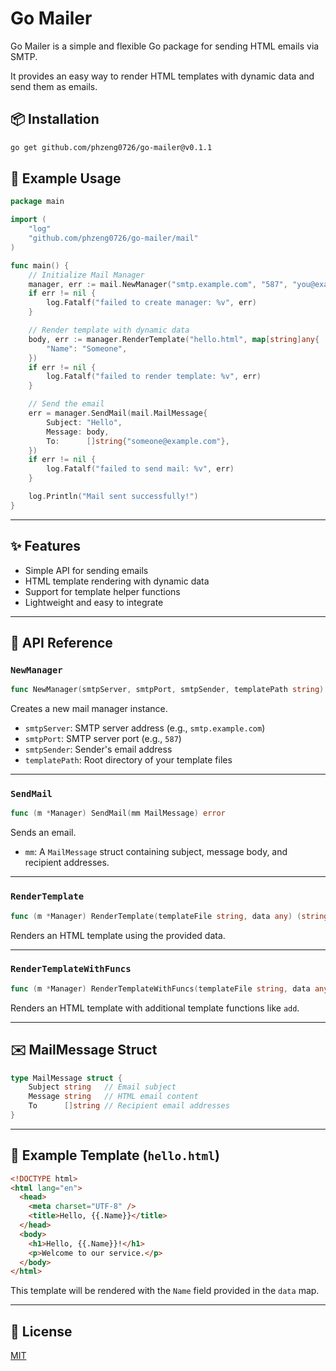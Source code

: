 # Go Mailer

Go Mailer is a simple and flexible Go package for sending HTML emails via SMTP.

It provides an easy way to render HTML templates with dynamic data and send them as emails.

## 📦 Installation

```bash
go get github.com/phzeng0726/go-mailer@v0.1.1
```

## 🚀 Example Usage

```go
package main

import (
	"log"
	"github.com/phzeng0726/go-mailer/mail"
)

func main() {
	// Initialize Mail Manager
	manager, err := mail.NewManager("smtp.example.com", "587", "you@example.com", "./templates")
	if err != nil {
		log.Fatalf("failed to create manager: %v", err)
	}

	// Render template with dynamic data
	body, err := manager.RenderTemplate("hello.html", map[string]any{
		"Name": "Someone",
	})
	if err != nil {
		log.Fatalf("failed to render template: %v", err)
	}

	// Send the email
	err = manager.SendMail(mail.MailMessage{
		Subject: "Hello",
		Message: body,
		To:      []string{"someone@example.com"},
	})
	if err != nil {
		log.Fatalf("failed to send mail: %v", err)
	}

	log.Println("Mail sent successfully!")
}
```

---

## ✨ Features

- Simple API for sending emails
- HTML template rendering with dynamic data
- Support for template helper functions
- Lightweight and easy to integrate

---

## 📘 API Reference

### `NewManager`

```go
func NewManager(smtpServer, smtpPort, smtpSender, templatePath string) (*Manager, error)
```

Creates a new mail manager instance.

- `smtpServer`: SMTP server address (e.g., `smtp.example.com`)
- `smtpPort`: SMTP server port (e.g., `587`)
- `smtpSender`: Sender's email address
- `templatePath`: Root directory of your template files

---

### `SendMail`

```go
func (m *Manager) SendMail(mm MailMessage) error
```

Sends an email.

- `mm`: A `MailMessage` struct containing subject, message body, and recipient addresses.

---

### `RenderTemplate`

```go
func (m *Manager) RenderTemplate(templateFile string, data any) (string, error)
```

Renders an HTML template using the provided data.

---

### `RenderTemplateWithFuncs`

```go
func (m *Manager) RenderTemplateWithFuncs(templateFile string, data any) (string, error)
```

Renders an HTML template with additional template functions like `add`.

---

## ✉️ MailMessage Struct

```go
type MailMessage struct {
	Subject string   // Email subject
	Message string   // HTML email content
	To      []string // Recipient email addresses
}
```

---

## 📝 Example Template (`hello.html`)

```html
<!DOCTYPE html>
<html lang="en">
  <head>
    <meta charset="UTF-8" />
    <title>Hello, {{.Name}}</title>
  </head>
  <body>
    <h1>Hello, {{.Name}}!</h1>
    <p>Welcome to our service.</p>
  </body>
</html>
```

This template will be rendered with the `Name` field provided in the `data` map.

---

## 🪪 License

[MIT](./LICENSE)
